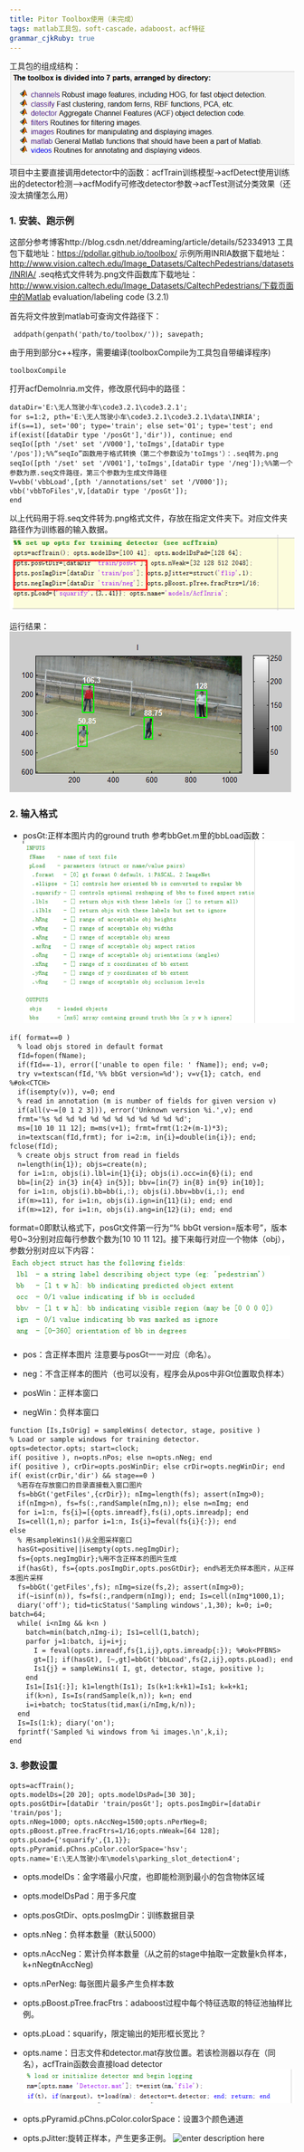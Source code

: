 ```yaml
---
title: Pitor Toolbox使用（未完成）
tags: matlab工具包，soft-cascade，adaboost，acf特征
grammar_cjkRuby: true
---
```


工具包的组成结构：
![enter description here][1]
项目中主要直接调用detector中的函数：acfTrain训练模型->acfDetect使用训练出的detector检测—>acfModify可修改detector参数->acfTest测试分类效果（还没太搞懂怎么用）

### 1. 安装、跑示例
这部分参考博客http://blog.csdn.net/ddreaming/article/details/52334913
工具包下载地址：https://pdollar.github.io/toolbox/
示例所用INRIA数据下载地址：http://www.vision.caltech.edu/Image_Datasets/CaltechPedestrians/datasets/INRIA/
.seq格式文件转为.png文件函数库下载地址：http://www.vision.caltech.edu/Image_Datasets/CaltechPedestrians/下载页面中的Matlab evaluation/labeling code (3.2.1)

首先将文件放到matlab可查询文件路径下：

``` stylus
 addpath(genpath('path/to/toolbox/')); savepath;
```
由于用到部分c++程序，需要编译(toolboxCompile为工具包自带编译程序)

``` stylus
toolboxCompile
```

打开acfDemoInria.m文件，修改原代码中的路径：

``` stylus
dataDir='E:\无人驾驶小车\code3.2.1\code3.2.1';
for s=1:2, pth='E:\无人驾驶小车\code3.2.1\code3.2.1\data\INRIA';
if(s==1), set='00'; type='train'; else set='01'; type='test'; end
if(exist([dataDir type '/posGt'],'dir')), continue; end
seqIo([pth '/set' set '/V000'],'toImgs',[dataDir type '/pos']);%%“seqIo”函数用于格式转换（第二个参数设为'toImgs'）：.seq转为.png
seqIo([pth '/set' set '/V001'],'toImgs',[dataDir type '/neg']);%%第一个参数为原.seq文件路径，第三个参数为生成文件路径
V=vbb('vbbLoad',[pth '/annotations/set' set '/V000']);
vbb('vbbToFiles',V,[dataDir type '/posGt']);
end
```
以上代码用于将.seq文件转为.png格式文件，存放在指定文件夹下。对应文件夹路径作为训练器的输入数据。
![enter description here][2]

运行结果：
![enter description here][3]

### 2. 输入格式
- posGt:正样本图片内的ground truth
  参考bbGet.m里的bbLoad函数：
  ![enter description here][4]  

``` stylus
if( format==0 )
  % load objs stored in default format
  fId=fopen(fName);
  if(fId==-1), error(['unable to open file: ' fName]); end; v=0;
  try v=textscan(fId,'%% bbGt version=%d'); v=v{1}; catch, end %#ok<CTCH>
  if(isempty(v)), v=0; end
  % read in annotation (m is number of fields for given version v)
  if(all(v~=[0 1 2 3])), error('Unknown version %i.',v); end
  frmt='%s %d %d %d %d %d %d %d %d %d %d %d';
  ms=[10 10 11 12]; m=ms(v+1); frmt=frmt(1:2+(m-1)*3);
  in=textscan(fId,frmt); for i=2:m, in{i}=double(in{i}); end; fclose(fId);
  % create objs struct from read in fields
  n=length(in{1}); objs=create(n);
  for i=1:n, objs(i).lbl=in{1}{i}; objs(i).occ=in{6}(i); end
  bb=[in{2} in{3} in{4} in{5}]; bbv=[in{7} in{8} in{9} in{10}];
  for i=1:n, objs(i).bb=bb(i,:); objs(i).bbv=bbv(i,:); end
  if(m>=11), for i=1:n, objs(i).ign=in{11}(i); end; end
  if(m>=12), for i=1:n, objs(i).ang=in{12}(i); end; end
```

 format=0即默认格式下，posGt文件第一行为“% bbGt version=版本号”，版本号0~3分别对应每行参数个数为[10 10 11 12]。接下来每行对应一个物体（obj），参数分别对应以下内容：
 ![enter description here][5]

- pos：含正样本图片
  注意要与posGt一一对应（命名）。

- neg：不含正样本的图片（也可以没有，程序会从pos中非Gt位置取负样本）

- posWin：正样本窗口

- negWin：负样本窗口

``` stylus
function [Is,IsOrig] = sampleWins( detector, stage, positive )
% Load or sample windows for training detector.
opts=detector.opts; start=clock;
if( positive ), n=opts.nPos; else n=opts.nNeg; end
if( positive ), crDir=opts.posWinDir; else crDir=opts.negWinDir; end
if( exist(crDir,'dir') && stage==0 )
  %若存在存放窗口的目录直接载入窗口图片
  fs=bbGt('getFiles',{crDir}); nImg=length(fs); assert(nImg>0);
  if(nImg>n), fs=fs(:,randSample(nImg,n)); else n=nImg; end
  for i=1:n, fs{i}=[{opts.imreadf},fs(i),opts.imreadp]; end
  Is=cell(1,n); parfor i=1:n, Is{i}=feval(fs{i}{:}); end
else
  % 用sampleWins1()从全图采样窗口
  hasGt=positive||isempty(opts.negImgDir); 
  fs={opts.negImgDir};%用不含正样本的图片生成
  if(hasGt), fs={opts.posImgDir,opts.posGtDir}; end%若无负样本图片，从正样本图片采样
  fs=bbGt('getFiles',fs); nImg=size(fs,2); assert(nImg>0);
  if(~isinf(n)), fs=fs(:,randperm(nImg)); end; Is=cell(nImg*1000,1);
  diary('off'); tid=ticStatus('Sampling windows',1,30); k=0; i=0; batch=64;
  while( i<nImg && k<n )
    batch=min(batch,nImg-i); Is1=cell(1,batch);
    parfor j=1:batch, ij=i+j;
      I = feval(opts.imreadf,fs{1,ij},opts.imreadp{:}); %#ok<PFBNS>
      gt=[]; if(hasGt), [~,gt]=bbGt('bbLoad',fs{2,ij},opts.pLoad); end
      Is1{j} = sampleWins1( I, gt, detector, stage, positive );
    end
    Is1=[Is1{:}]; k1=length(Is1); Is(k+1:k+k1)=Is1; k=k+k1;
    if(k>n), Is=Is(randSample(k,n)); k=n; end
    i=i+batch; tocStatus(tid,max(i/nImg,k/n));
  end
  Is=Is(1:k); diary('on');
  fprintf('Sampled %i windows from %i images.\n',k,i);
end
```
  

### 3. 参数设置

``` stylus
opts=acfTrain(); 
opts.modelDs=[20 20]; opts.modelDsPad=[30 30];
opts.posGtDir=[dataDir 'train/posGt']; opts.posImgDir=[dataDir 'train/pos']; 
opts.nNeg=1000; opts.nAccNeg=1500;opts.nPerNeg=8;
opts.pBoost.pTree.fracFtrs=1/16;opts.nWeak=[64 128];
opts.pLoad={'squarify',{1,1}};
opts.pPyramid.pChns.pColor.colorSpace='hsv';
opts.name='E:\无人驾驶小车\models\parking_slot_detection4';
```
- opts.modelDs：金字塔最小尺度，也即能检测到最小的包含物体区域
- opts.modelDsPad：用于多尺度
- opts.posGtDir、opts.posImgDir：训练数据目录
- opts.nNeg：负样本数量（默认5000）
- opts.nAccNeg：累计负样本数量（从之前的stage中抽取一定数量k负样本，k+nNeg《nAccNeg)
- opts.nPerNeg: 每张图片最多产生负样本数
- opts.pBoost.pTree.fracFtrs：adaboost过程中每个特征选取的特征池抽样比例。
- opts.pLoad：squarify，限定输出的矩形框长宽比？
- opts.name：日志文件和detector.mat存放位置。若该检测器以存在（同名），acfTrain函数会直接load detector
![enter description here][6]
- opts.pPyramid.pChns.pColor.colorSpace：设置3个颜色通道
- opts.pJitter:旋转正样本，产生更多正例。
  ![enter description here][7]



  [1]: ./images/1494344937183.jpg "1494344937183.jpg"
  [2]: ./images/1494347257194.jpg "1494347257194.jpg"
  [3]: ./images/1494348714718.jpg "1494348714718.jpg"
  [4]: ./images/1494348060189.jpg "1494348060189.jpg"
  [5]: ./images/1494348440541.jpg "1494348440541.jpg"
  [6]: ./images/1494349900629.jpg "1494349900629.jpg"
  [7]: ./images/1494350089112.jpg "1494350089112.jpg"
